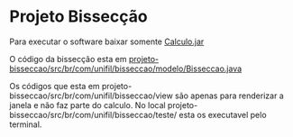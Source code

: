 # Projeto Bissecção

Para executar o software baixar somente [Calculo.jar](https://github.com/leo-morita/projeto-bisseccao/blob/master/Calculo.jar)

O código da bissecção esta em [projeto-bisseccao/src/br/com/unifil/bisseccao/modelo/Bisseccao.java](https://github.com/leo-morita/projeto-bisseccao/blob/master/src/br/com/unifil/bisseccao/modelo/Bisseccao.java)

Os códigos que esta em projeto-bisseccao/src/br/com/unifil/bisseccao/view são apenas para renderizar a janela e não faz parte do calculo. No local projeto-bisseccao/src/br/com/unifil/bisseccao/teste/ esta os executavel pelo terminal.
